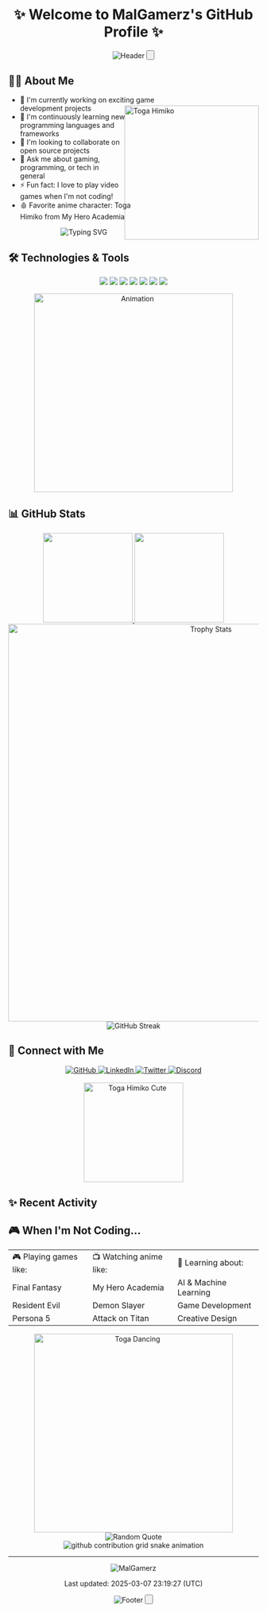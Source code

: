 <div align="center">

# ✨ Welcome to MalGamerz's GitHub Profile ✨

![Header](https://capsule-render.vercel.app/api?type=waving&color=gradient&customColorList=12&height=250&text=MalGamerz&fontSize=75&animation=fadeIn&fontAlignY=40&desc=Passionate%20Developer%20|%20Anime%20Enthusiast&descAlignY=60&descSize=20) <button class="citation-flag" data-index="2">

</div>

## 👨‍💻 About Me

<img align="right" src="https://media.tenor.com/r1lySbqEInYAAAAC/toga-himiko.gif" width="270px" style="margin-top: 20px; shape-outside: circle();" alt="Toga Himiko"/>

- 🔭 I'm currently working on exciting game development projects
- 🌱 I'm continuously learning new programming languages and frameworks
- 👯 I'm looking to collaborate on open source projects
- 💬 Ask me about gaming, programming, or tech in general
- ⚡ Fun fact: I love to play video games when I'm not coding!
- 🩸 Favorite anime character: Toga Himiko from My Hero Academia

<div align="center">
  <img src="https://readme-typing-svg.herokuapp.com?font=Fira+Code&size=22&duration=3500&pause=1000&color=F75D7E&center=true&vCenter=true&width=500&lines=Always+learning+new+things;Passionate+about+code+and+anime" alt="Typing SVG" />
</div>

## 🛠️ Technologies & Tools

<div align="center">

![](https://img.shields.io/badge/Code-JavaScript-informational?style=flat&logo=javascript&logoColor=white&color=F75D7E)
![](https://img.shields.io/badge/Code-Python-informational?style=flat&logo=python&logoColor=white&color=F75D7E)
![](https://img.shields.io/badge/Code-HTML5-informational?style=flat&logo=html5&logoColor=white&color=F75D7E)
![](https://img.shields.io/badge/Code-CSS3-informational?style=flat&logo=css3&logoColor=white&color=F75D7E)
![](https://img.shields.io/badge/Tools-Git-informational?style=flat&logo=git&logoColor=white&color=F75D7E)
![](https://img.shields.io/badge/Tools-GitHub-informational?style=flat&logo=github&logoColor=white&color=F75D7E)
![](https://img.shields.io/badge/Editor-VSCode-informational?style=flat&logo=visual-studio-code&logoColor=white&color=F75D7E)

</div>

<div align="center">
  <img src="https://media.giphy.com/media/LMcB8XospGZO8UQq87/giphy.gif" width="400px" alt="Animation"/>
</div>

## 📊 GitHub Stats

<div align="center">
  <a href="https://github.com/MalGamerz">
    <img height="180em" src="https://github-readme-stats.vercel.app/api?username=MalGamerz&show_icons=true&theme=radical&title_color=F75D7E&border_color=F75D7E&include_all_commits=true&count_private=true"/>
    <img height="180em" src="https://github-readme-stats.vercel.app/api/top-langs/?username=MalGamerz&layout=compact&theme=radical&title_color=F75D7E&border_color=F75D7E"/>
  </a>
  
  <img width="800em" src="https://github-profile-trophy.vercel.app/?username=MalGamerz&theme=radical&row=1&column=7&margin-w=15&margin-h=15" alt="Trophy Stats"/>
  
  <img src="https://github-readme-streak-stats.herokuapp.com/?user=MalGamerz&theme=radical&hide_border=false&stroke=F75D7E&ring=F75D7E&fire=F75D7E" alt="GitHub Streak"/>
</div>

## 🔗 Connect with Me

<div align="center">
  <a href="https://github.com/MalGamerz">
    <img src="https://img.shields.io/badge/-GitHub-181717?style=for-the-badge&logo=github&logoColor=white" alt="GitHub" />
  </a>
  <a href="https://linkedin.com/in/MalGamerz">
    <img src="https://img.shields.io/badge/-LinkedIn-0A66C2?style=for-the-badge&logo=linkedin&logoColor=white" alt="LinkedIn" />
  </a>
  <a href="https://twitter.com/MalGamerz">
    <img src="https://img.shields.io/badge/-Twitter-1DA1F2?style=for-the-badge&logo=twitter&logoColor=white" alt="Twitter" />
  </a>
  <a href="https://discord.gg/MalGamerz">
    <img src="https://img.shields.io/badge/-Discord-7289DA?style=for-the-badge&logo=discord&logoColor=white" alt="Discord" />
  </a>
</div>

<br>

<div align="center">
  <img src="https://www.gifcen.com/wp-content/uploads/2021/10/himiko-toga-gif-5.gif" height="200px" alt="Toga Himiko Cute"/>
</div>

## ✨ Recent Activity

<!--START_SECTION:activity-->
<!--END_SECTION:activity-->

## 🎮 When I'm Not Coding...

<table align="center">
  <tr>
    <td>🎮 Playing games like:</td>
    <td>📺 Watching anime like:</td>
    <td>🌟 Learning about:</td>
  </tr>
  <tr>
    <td>Final Fantasy</td>
    <td>My Hero Academia</td>
    <td>AI & Machine Learning</td>
  </tr>
  <tr>
    <td>Resident Evil</td>
    <td>Demon Slayer</td>
    <td>Game Development</td>
  </tr>
  <tr>
    <td>Persona 5</td>
    <td>Attack on Titan</td>
    <td>Creative Design</td>
  </tr>
</table>

<div align="center">
  <img src="https://media.tenor.com/zio7E5pDXwMAAAAM/toga-himiko.gif" width="400px" alt="Toga Dancing"/>
  
  <br>
  
  <img src="https://quotes-github-readme.vercel.app/api?type=horizontal&theme=radical" alt="Random Quote"/>
  
  <br>
  
  <picture>
    <source media="(prefers-color-scheme: dark)" srcset="https://raw.githubusercontent.com/MalGamerz/MalGamerz/output/github-contribution-grid-snake-dark.svg">
    <source media="(prefers-color-scheme: light)" srcset="https://raw.githubusercontent.com/MalGamerz/MalGamerz/output/github-contribution-grid-snake.svg">
    <img alt="github contribution grid snake animation" src="https://raw.githubusercontent.com/MalGamerz/MalGamerz/output/github-contribution-grid-snake.svg">
  </picture>
</div>

---

<div align="center">
  <img src="https://komarev.com/ghpvc/?username=MalGamerz&label=Profile%20Visits&color=F75D7E&style=for-the-badge" alt="MalGamerz" />
  
  <p>Last updated: 2025-03-07 23:19:27 (UTC)</p>
</div>

<div align="center">
  
![Footer](https://capsule-render.vercel.app/api?type=waving&color=gradient&customColorList=12&height=120) <button class="citation-flag" data-index="2">

</div>
